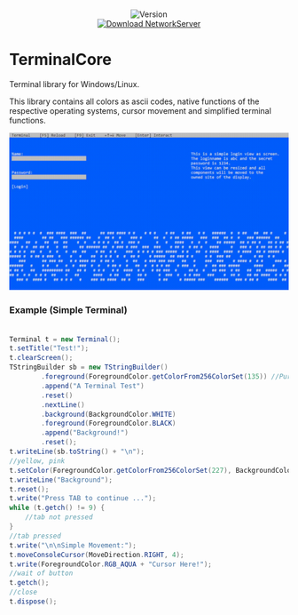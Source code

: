 <div align="center">
<br/>
  <p>
    <img src="https://img.shields.io/static/v1?label=Version&message=Alpha-1.1&color=12c970&logoColor=white" alt="Version" />
	<br>
	<a href="https://github.com/APICodeYT/TerminalCore/blob/main/target/TerminalCore-1.2.jar"><img src="https://img.shields.io/static/v1?label=Download JarFile&message=latest&color=12c970&logo=docusign&logoColor=white" alt="Download NetworkServer" /></a>
	</p>
  </p>
</div>

# TerminalCore
Terminal library for Windows/Linux.

This library contains all colors as ascii codes, native functions of the respective operating systems, cursor movement and simplified terminal functions.

![Sample app](https://github.com/APICodeYT/TerminalCore/blob/main/ressource-assets/2022-02-17-13-19-42.gif)



### Example (Simple Terminal)
```java

Terminal t = new Terminal();
t.setTitle("Test!");
t.clearScreen();
TStringBuilder sb = new TStringBuilder()
        .foreground(ForegroundColor.getColorFrom256ColorSet(135)) //Purple
        .append("A Terminal Test")
        .reset()
        .nextLine()
        .background(BackgroundColor.WHITE)
        .foreground(ForegroundColor.BLACK)
        .append("Background!")
        .reset();
t.writeLine(sb.toString() + "\n");
//yellow, pink
t.setColor(ForegroundColor.getColorFrom256ColorSet(227), BackgroundColor.getColorFrom256ColorSet(161));
t.writeLine("Background");
t.reset();
t.write("Press TAB to continue ...");
while (t.getch() != 9) {
    //tab not pressed
}
//tab pressed
t.write("\n\nSimple Movement:");
t.moveConsoleCursor(MoveDirection.RIGHT, 4);
t.write(ForegroundColor.RGB_AQUA + "Cursor Here!");
//wait of button
t.getch();
//close
t.dispose();

```






